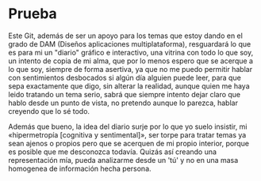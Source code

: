# Prueba
Este Git, además de ser un apoyo para los temas que estoy dando en el grado de DAM (Diseños aplicaciones multiplataforma),
resguardará lo que es para mi un "diario" gráfico e interactivo, una vitrina con todo lo que soy, un intento de copia de
mi alma, que por lo menos espero que se acerque a lo que soy, siempre de forma asertiva, ya que no me puedo permitir hablar
con sentimientos desbocados si algún día alguien puede leer, para que sepa exactamente que digo, sin alterar la realidad,
aunque quien me haya leido tratando un tema serio, sabrá que siempre intento dejar claro que hablo desde un punto de vista,
no pretendo aunque lo parezca, hablar creyendo que lo sé todo.

Además que bueno, la idea del diario surje por lo que yo suelo insistir, mi «hipermetropía [cognitiva y sentimental]», ser
torpe para tratar temas ya sean ajenos o propios pero que se acerquen de mi propio interior, porque es posible que me desconozca 
todavía. Quizás así creando una representación mía, pueda analizarme desde un 'tú' y no en una masa homogenea de información
hecha persona.


